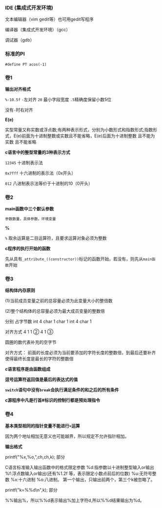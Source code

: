 ### IDE (集成式开发环境)

文本编辑器（vim gedit等）也可用gedit写程序

编译器（集成式开发环境）（gcc）

调试器（gdb）



### 标准的PI

`#define PT acos(-1)`



### 卷1

**输出对齐格式**

`%-10.5f` `-`左对齐 `20` 最小字段宽度 `.5`精确度保留小数5位

没有`-`时右对齐



**E(e)**

实型常量又称实数或浮点数;有两种表示形式，分别为小数形式和指数形式;指数形式，E(e)前面为十进制整数或实数且不能省略，E(e)后面为十进制整数  且不能为实数  且不能省略 



**c语言中的整型常量的3种表示方式**

`12345` 十进制表示法

`0x7fff` 十六进制的表示法（0x开头）

`012` 八进制表示法等价于十进制的10（0开头）



### 卷2

**main函数中三个默认参数**

`参数数量，具体参数，环境变量`



**%**

`%` 取余运算是二目运算符，且要求运算对象必须为整数



**c程序的执行开始的函数**

先从具有`_attribute_((constructor))`标记的函数开始，若没有，则先从`main函数`开始



### 卷3

**结构体内存原则**

(1)当前成员变量之前的总容量必须为此变量大小的整倍数

(2)整个结构体的总容量必须为最大成员变量的整数倍

分别 占字节数 int 4 char 1 char 1 int 4 char 1

对齐方式   4  1  1  ②   4   1  ③

圆圈的数代表补充的空字节

对齐方式： 前面的长度必须为当前要添加的字符长度的整数倍，到最后还要补齐使得最终长度是最长的字符的整数倍



**c语言程序是由函数组成**



**逗号运算符返回值是最后的表达式的值**



**`switch`语句中没有`break`会执行满足条件的和之后的所有条件**



**c源程序中凡是行首#标识的控制行都是预处理指令**



### 卷4

**基本类型相同的指针变量不能进行`+`运算**

因为两个地址相加无意义也可能越界，所以规定不允许指针相加。



**输出格式**

printf("%x,%o,",ch,ch,k); 部分

C语言标准输入输出函数中的格式限定参数 %d:指参数以十进制整型输入or输出 %f:浮点数输入or输出(还有%1.2f 等，表示限定小数点前后的位数) %u:无符号整数 %x:十六进制 %o:八进制。 第一个输出，只输出前两个，第三个k被忽略了。

printf("k=%%d\n",k); 部分

%%输出%，所以%%d表示输出%加上字符d,所以%%d结果输出为%d。

